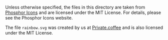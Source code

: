 Unless otherwise specified, the files in this directory are taken from 
[Phosphor Icons](https://phosphoricons.com/) and are licensed under the
MIT License. For details, please see the Phosphor Icons website.

The file `rainbow.svg` was created by us at [Private.coffee](https://private.coffee)
and is also licensed under the MIT License. 
